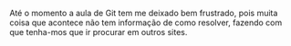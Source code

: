 Até o momento a aula de Git tem me deixado bem frustrado, pois muita coisa que acontece não tem informação de como resolver, fazendo
com que tenha-mos que ir procurar em outros sites. 